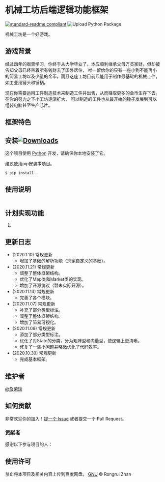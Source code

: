 # 机械工坊后端逻辑功能框架

[![standard-readme compliant](https://img.shields.io/badge/readme%20style-standard-brightgreen.svg?style=flat-square)](https://github.com/RichardLitt/standard-readme)
![Upload Python Package](https://github.com/zrr1999/PyTex/workflows/Upload%20Python%20Package/badge.svg)

机械工坊是一个好游戏。

## 游戏背景
经过四年的艰苦学习，你终于从大学毕业了，本应顺利继承父母万贯家财，但却被告知父母已经带着所有钱财去了国外居住，
唯一留给你的只有一座小到不能再小的简易工坊以及少量的金币，而且这座工坊目前只能用于制作最基础的机械工件，
如工业用锤头和锤柄。

现在你需要运用工件制造技术来制造工件并出售，从而赚取更多的金币生存下去。在你的努力之下小工坊逐渐扩大，
可以制造的工件也从最开始的锤子发展到可以组装电脑甚至生产芯片。

## 框架特色



## 安装[![Downloads](https://pepy.tech/badge/bone-pytex)](https://pepy.tech/project/bone-pytex)

这个项目使用 [Python](https://www.python.org/downloads/) 开发，请确保你本地安装了它。

建议使用pip安装本项目。

```sh
$ pip install .
```

## 使用说明



```python

```


## 计划实现功能
1. 

## 更新日志
- (2020.1.10)  常规更新
    - 增加了基础的解析功能（玩家自定义的基础）。
- (2020.11.21)  常规更新
    - 调整了整体框架结构。
    - 优化了Map类和Market类的实现。
    - 增加了开源协议（暂未实际开源）。
- (2020.11.13)  常规更新
    - 完善了各个模块。
- (2020.11.07)  常规更新
    - 补充了部分类型标注。
    - 调整了整体框架结构。
    - 增加了简易可视化。
- (2020.11.06)  常规更新
    - 添加了部分类型标注。
    - 优化了对State的分类，分为矩阵型和向量型，使逻辑上更清晰。
    - 修复了一些小问题并略微优化了代码效率。
- (2020.10.30)  常规更新
    - 完成基本框架。

## 维护者

[@詹荣瑞](https://github.com/tczrr1999)

## 如何贡献

非常欢迎你的加入！[提一个 Issue](https://gitee.com/zrr1999/machinery-workshop/issues/new) 或者提交一个 Pull Request。

### 贡献者

感谢以下参与项目的人：

## 使用许可

禁止将本项目及相关内容上传到百度网盘。
[GNU](LICENSE) © Rongrui Zhan
